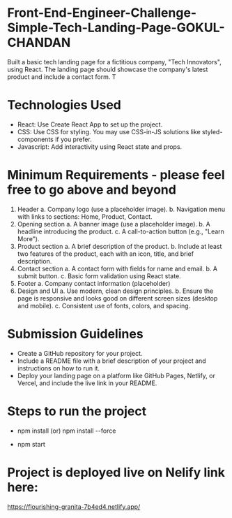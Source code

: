 # Front-End-Engineer-Challenge-Simple-Tech-Landing-Page-GOKUL-CHANDAN

Built a basic tech landing page for a fictitious company, "Tech Innovators", using React. The landing page should showcase the company's latest product and include a contact form. T

# Technologies Used

- React: Use Create React App to set up the project.
- CSS: Use CSS for styling. You may use CSS-in-JS solutions like styled-components if you prefer.
- Javascript: Add interactivity using React state and props.

# Minimum Requirements - please feel free to go above and beyond

1. Header
   a. Company logo (use a placeholder image).
   b. Navigation menu with links to sections: Home, Product, Contact.
2. Opening section
   a. A banner image (use a placeholder image).
   b. A headline introducing the product.
   c. A call-to-action button (e.g., "Learn More").
3. Product section
   a. A brief description of the product.
   b. Include at least two features of the product, each with an icon, title, and brief description.
4. Contact section
   a. A contact form with fields for name and email.
   b. A submit button.
   c. Basic form validation using React state.
5. Footer
   a. Company contact information (placeholder)
6. Design and UI
   a. Use modern, clean design principles.
   b. Ensure the page is responsive and looks good on different screen sizes (desktop and
   mobile).
   c. Consistent use of fonts, colors, and spacing.

# Submission Guidelines

- Create a GitHub repository for your project.
- Include a README file with a brief description of your project and instructions on how to run it.
- Deploy your landing page on a platform like GitHub Pages, Netlify, or Vercel, and include the live link in
  your README.

# Steps to run the project

- npm install (or) npm install --force

- npm start

# Project is deployed live on Nelify link here:

https://flourishing-granita-7b4ed4.netlify.app/
